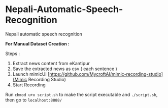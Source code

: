 # Nepali-Automatic-Speech-Recognition
Nepali automatic speech recognition

**For Manual Dataset Creation :**

Steps :
1. Extract news content from eKantipur 
2. Save the extracted news as csv ( each sentence )
3. Launch mimicUI [https://github.com/MycroftAI/mimic-recording-studio](Mimic Recording Studio)
4. Start Recording 

Run ```chmod u+x script.sh``` to make the script executable and ```./script.sh```, then go to ```localhost:8888/```

